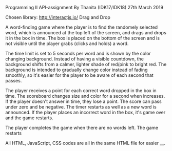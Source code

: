 Programming II 
API-assignment 
By Thanita (IDK17/IDK18)
27th March 2019

Chosen library: 
http://interactjs.io/ Drag and Drop

A word-finding game where the player is to find the randomely selected word, which is announced at the top left of the screen, and drags and drops it in the box in time.
The box is placed on the bottom of the screen and is not visible until the player grabs (clicks and holds) a word.

The time limit is set to 5 seconds per word and is shown by the color changing background. 
Instead of having a visible countdown, the background shifts from a calmer, lighter shade of red/pink to bright red.
The background is intended to gradually change color instead of fading smoothly, so it's easier for the player to be aware of each second that passes.

The player receives a point for each correct word dropped in the box in time. The scoreboard changes size and color for a second when increases. 
If the player doesn't answer in time, they lose a point. The score can pass under zero and be negative. The timer restarts as well as a new word is announced.
If the player places an incorrect word in the box, it's game over and the game restarts.

The player completes the game when there are no words left. The game restarts

All HTML, JavaScript, CSS codes are all in the same HTML file for easier __.
